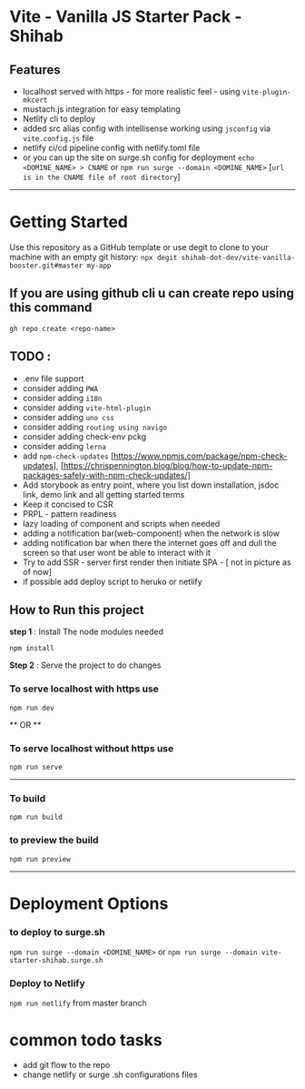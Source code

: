 # Vite - Vanilla JS Starter Pack - Shihab 

## **Features**
*  localhost served with https - for more realistic feel - using `vite-plugin-mkcert`
*  mustach.js integration for easy templating
*  Netlify cli to deploy
*  added src alias config with intellisense working using `jsconfig` via `vite.config.js` file
*  netlify ci/cd pipeline config with netlify.toml file
*  or you can up the site on surge.sh config for deployment `echo <DOMINE_NAME> > CNAME` or `npm run surge --domain <DOMINE_NAME>` [`url is in the CNAME file of root directory`]
---

# Getting Started

Use this repository as a GitHub template or use degit to clone to your machine with an empty git history:
`npx degit shihab-dot-dev/vite-vanilla-booster.git#master my-app`

## If you are using github cli u can create repo using this command
`gh repo create <repo-name>`
## TODO :
*  .env file support
*  consider adding `PWA `
*  consider adding `i18n`
*  consider adding `vite-html-plugin`
*  consider adding `uno css`
*  consider adding `routing using navigo`
*  consider adding check-env pckg
*  consider adding `lerna`
*  add `npm-check-updates` [https://www.npmjs.com/package/npm-check-updates], [https://chrispennington.blog/blog/how-to-update-npm-packages-safely-with-npm-check-updates/]
* Add storybook as entry point, where you list down installation, jsdoc link, demo link and all getting started terms
* Keep it concised to CSR
* PRPL - pattern readiness
* lazy loading of component and scripts when needed
* adding a notification bar(web-component) when the network is slow
* adding notification bar when there the internet goes off and dull the screen so that user wont be able to interact with it
* Try to add SSR - server first render then initiate SPA - [ not in picture as of now]
* if possible add deploy script to heruko or netlify

## **How to Run this project**
**step 1** : Install The node modules needed

`npm install`

**Step 2** : Serve the project to do changes
### To serve localhost with https use
`npm run dev`

** OR **
### To serve localhost without https use
`npm run serve`

---
### To build
`npm run build`

### to preview the build
`npm run preview`

---
# Deployment Options
### to deploy to surge.sh
`npm run surge --domain <DOMINE_NAME>`
or
`npm run surge --domain vite-starter-shihab.surge.sh`

### Deploy to Netlify
`npm run netlify` from master branch
# common todo tasks
* add git flow to the repo
* change netlify or surge .sh configurations files